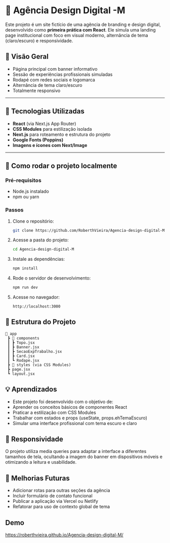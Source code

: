 # 🎨 Agência Design Digital -M

Este projeto é um site fictício de uma agência de branding e design digital, desenvolvido como **primeira prática com React**. Ele simula uma landing page institucional com foco em visual moderno, alternância de tema (claro/escuro) e responsividade.

## 📸 Visão Geral

- Página principal com banner informativo
- Sessão de experiências profissionais simuladas
- Rodapé com redes sociais e logomarca
- Alternância de tema claro/escuro
- Totalmente responsivo

---

## 🧪 Tecnologias Utilizadas

- **React** (via Next.js App Router)
- **CSS Modules** para estilização isolada
- **Next.js** para roteamento e estrutura do projeto
- **Google Fonts (Poppins)**
- **Imagens e ícones com Next/Image**

---

## 🚀 Como rodar o projeto localmente

### Pré-requisitos

- Node.js instalado
- npm ou yarn

### Passos

1. Clone o repositório:
   ```bash
   git clone https://github.com/RoberthVieira/Agencia-design-digital-M.git
2. Acesse a pasta do projeto:
   ```bash
   cd Agencia-design-digital-M
3. Instale as dependências:
   ```bash
   npm install
4. Rode o servidor de desenvolvimento:
   ```bash
   npm run dev
5. Acesse no navegador:
   ```
   http://localhost:3000

## 📂 Estrutura do Projeto
```
📁 app
 ┣ 📁 components
 ┃ ┣ Topo.jsx
 ┃ ┣ Banner.jsx
 ┃ ┣ SecaoExpTrabalho.jsx
 ┃ ┣ Card.jsx
 ┃ ┗ Rodape.jsx
 ┣ 📁 styles (via CSS Modules)
 ┣ page.jsx
 ┗ layout.jsx
```

## 💡 Aprendizados
- Este projeto foi desenvolvido com o objetivo de:
- Aprender os conceitos básicos de componentes React
- Praticar a estilização com CSS Modules
- Trabalhar com estados e props (useState, props.ehTemaEscuro)
- Simular uma interface profissional com tema escuro e claro

## 📱 Responsividade
O projeto utiliza media queries para adaptar a interface a diferentes tamanhos de tela, ocultando a imagem do banner em dispositivos móveis e otimizando a leitura e usabilidade.

## 📝 Melhorias Futuras
- Adicionar rotas para outras seções da agência
- Incluir formulário de contato funcional
- Publicar a aplicação via Vercel ou Netlify
- Refatorar para uso de contexto global de tema

## Demo
https://roberthvieira.github.io/Agencia-design-digital-M/
